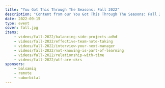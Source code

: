 ```yaml
---
title: "You Got This Through The Seasons: Fall 2022"
description: "Content from our You Got This Through The Seasons: Fall 2022 event."
date: 2022-09-15
type: event
cover: fall.jpg
items:
    - videos/fall-2022/balancing-side-projects-adhd
    - videos/fall-2022/effective-team-note-taking
    - videos/fall-2022/interview-your-next-manager
    - videos/fall-2022/not-knowing-is-part-of-learning
    - videos/fall-2022/relationship-with-time
    - videos/fall-2022/wtf-are-okrs
sponsors:
    - balsamiq
    - remote
    - suborbital
---
```

